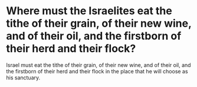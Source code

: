 # Where must the Israelites eat the tithe of their grain, of their new wine, and of their oil, and the firstborn of their herd and their flock?

Israel must eat the tithe of their grain, of their new wine, and of their oil, and the firstborn of their herd and their flock in the place that he will choose as his sanctuary.
